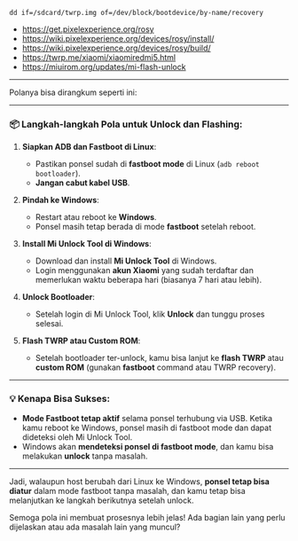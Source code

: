 ```
dd if=/sdcard/twrp.img of=/dev/block/bootdevice/by-name/recovery
```
- https://get.pixelexperience.org/rosy
- https://wiki.pixelexperience.org/devices/rosy/install/
- https://wiki.pixelexperience.org/devices/rosy/build/
- https://twrp.me/xiaomi/xiaomiredmi5.html
- https://miuirom.org/updates/mi-flash-unlock

------

Polanya bisa dirangkum seperti ini:

---

### 📦 **Langkah-langkah Pola untuk Unlock dan Flashing:**

1. **Siapkan ADB dan Fastboot di Linux**:
   - Pastikan ponsel sudah di **fastboot mode** di Linux (`adb reboot bootloader`).
   - **Jangan cabut kabel USB**.

2. **Pindah ke Windows**:
   - Restart atau reboot ke **Windows**.
   - Ponsel masih tetap berada di mode **fastboot** setelah reboot.

3. **Install Mi Unlock Tool di Windows**:
   - Download dan install **Mi Unlock Tool** di Windows.
   - Login menggunakan **akun Xiaomi** yang sudah terdaftar dan memerlukan waktu beberapa hari (biasanya 7 hari atau lebih).

4. **Unlock Bootloader**:
   - Setelah login di Mi Unlock Tool, klik **Unlock** dan tunggu proses selesai.

5. **Flash TWRP atau Custom ROM**:
   - Setelah bootloader ter-unlock, kamu bisa lanjut ke **flash TWRP** atau **custom ROM** (gunakan **fastboot** command atau TWRP recovery).

---

### 💡 **Kenapa Bisa Sukses:**
- **Mode Fastboot tetap aktif** selama ponsel terhubung via USB. Ketika kamu reboot ke Windows, ponsel masih di fastboot mode dan dapat dideteksi oleh Mi Unlock Tool.
- Windows akan **mendeteksi ponsel di fastboot mode**, dan kamu bisa melakukan **unlock** tanpa masalah.

---

Jadi, walaupun host berubah dari Linux ke Windows, **ponsel tetap bisa diatur** dalam mode fastboot tanpa masalah, dan kamu tetap bisa melanjutkan ke langkah berikutnya setelah unlock.

Semoga pola ini membuat prosesnya lebih jelas! Ada bagian lain yang perlu dijelaskan atau ada masalah lain yang muncul?
